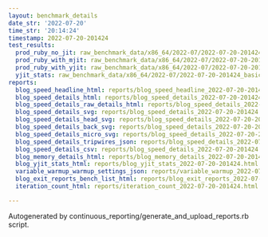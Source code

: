 ```yaml
---
layout: benchmark_details
date_str: '2022-07-20'
time_str: '20:14:24'
timestamp: 2022-07-20-201424
test_results:
  prod_ruby_no_jit: raw_benchmark_data/x86_64/2022-07/2022-07-20-201424_basic_benchmark_prod_ruby_no_jit.json
  prod_ruby_with_mjit: raw_benchmark_data/x86_64/2022-07/2022-07-20-201424_basic_benchmark_prod_ruby_with_mjit.json
  prod_ruby_with_yjit: raw_benchmark_data/x86_64/2022-07/2022-07-20-201424_basic_benchmark_prod_ruby_with_yjit.json
  yjit_stats: raw_benchmark_data/x86_64/2022-07/2022-07-20-201424_basic_benchmark_yjit_stats.json
reports:
  blog_speed_headline_html: reports/blog_speed_headline_2022-07-20-201424.html
  blog_speed_details_html: reports/blog_speed_details_2022-07-20-201424.html
  blog_speed_details_raw_details_html: reports/blog_speed_details_2022-07-20-201424.raw_details.html
  blog_speed_details_svg: reports/blog_speed_details_2022-07-20-201424.svg
  blog_speed_details_head_svg: reports/blog_speed_details_2022-07-20-201424.head.svg
  blog_speed_details_back_svg: reports/blog_speed_details_2022-07-20-201424.back.svg
  blog_speed_details_micro_svg: reports/blog_speed_details_2022-07-20-201424.micro.svg
  blog_speed_details_tripwires_json: reports/blog_speed_details_2022-07-20-201424.tripwires.json
  blog_speed_details_csv: reports/blog_speed_details_2022-07-20-201424.csv
  blog_memory_details_html: reports/blog_memory_details_2022-07-20-201424.html
  blog_yjit_stats_html: reports/blog_yjit_stats_2022-07-20-201424.html
  variable_warmup_warmup_settings_json: reports/variable_warmup_2022-07-20-201424.warmup_settings.json
  blog_exit_reports_bench_list_html: reports/blog_exit_reports_2022-07-20-201424.bench_list.html
  iteration_count_html: reports/iteration_count_2022-07-20-201424.html

---
```

Autogenerated by continuous_reporting/generate_and_upload_reports.rb script.
